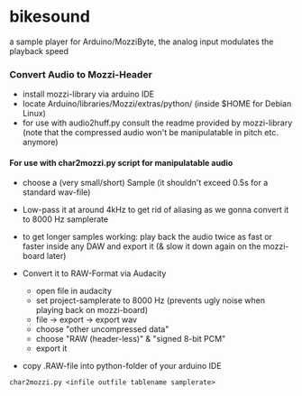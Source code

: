 # bikesound

a sample player for Arduino/MozziByte, the analog input modulates the playback speed

### Convert Audio to Mozzi-Header
- install mozzi-library via arduino IDE
- locate Arduino/libraries/Mozzi/extras/python/ (inside $HOME for Debian Linux)
- for use with audio2huff.py consult the readme provided by mozzi-library (note that the compressed audio won't be manipulatable in pitch etc. anymore)


#### For use with char2mozzi.py script for manipulatable audio
- choose a (very small/short) Sample (it shouldn't exceed 0.5s for a standard wav-file)
- Low-pass it at around 4kHz to get rid of aliasing as we gonna convert it to 8000 Hz samplerate
- to get longer samples working: play back the audio twice as fast or faster inside any DAW and export it (& slow it down again on the mozzi-board later)
- Convert it to RAW-Format via Audacity
  - open file in audacity
  - set project-samplerate to 8000 Hz (prevents ugly noise when playing back on mozzi-board)
  - file &rarr; export &rarr; export wav
  -  choose "other uncompressed data" 
  -  choose "RAW (header-less)" & "signed 8-bit PCM"
  -  export it 

- copy .RAW-file into python-folder of your arduino IDE

`char2mozzi.py <infile outfile tablename samplerate>`
